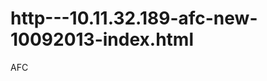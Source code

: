 http---10.11.32.189-afc-new-10092013-index.html
===============================================

AFC
